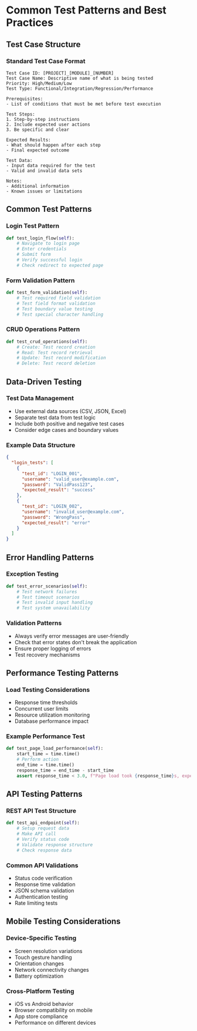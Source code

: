 # Common Test Patterns and Best Practices

## Test Case Structure

### Standard Test Case Format
```
Test Case ID: [PROJECT]_[MODULE]_[NUMBER]
Test Case Name: Descriptive name of what is being tested
Priority: High/Medium/Low
Test Type: Functional/Integration/Regression/Performance

Prerequisites:
- List of conditions that must be met before test execution

Test Steps:
1. Step-by-step instructions
2. Include expected user actions
3. Be specific and clear

Expected Results:
- What should happen after each step
- Final expected outcome

Test Data:
- Input data required for the test
- Valid and invalid data sets

Notes:
- Additional information
- Known issues or limitations
```

## Common Test Patterns

### Login Test Pattern
```python
def test_login_flow(self):
    # Navigate to login page
    # Enter credentials
    # Submit form
    # Verify successful login
    # Check redirect to expected page
```

### Form Validation Pattern
```python
def test_form_validation(self):
    # Test required field validation
    # Test field format validation
    # Test boundary value testing
    # Test special character handling
```

### CRUD Operations Pattern
```python
def test_crud_operations(self):
    # Create: Test record creation
    # Read: Test record retrieval
    # Update: Test record modification
    # Delete: Test record deletion
```

## Data-Driven Testing

### Test Data Management
- Use external data sources (CSV, JSON, Excel)
- Separate test data from test logic
- Include both positive and negative test cases
- Consider edge cases and boundary values

### Example Data Structure
```json
{
  "login_tests": [
    {
      "test_id": "LOGIN_001",
      "username": "valid_user@example.com",
      "password": "ValidPass123",
      "expected_result": "success"
    },
    {
      "test_id": "LOGIN_002",
      "username": "invalid_user@example.com",
      "password": "WrongPass",
      "expected_result": "error"
    }
  ]
}
```

## Error Handling Patterns

### Exception Testing
```python
def test_error_scenarios(self):
    # Test network failures
    # Test timeout scenarios
    # Test invalid input handling
    # Test system unavailability
```

### Validation Patterns
- Always verify error messages are user-friendly
- Check that error states don't break the application
- Ensure proper logging of errors
- Test recovery mechanisms

## Performance Testing Patterns

### Load Testing Considerations
- Response time thresholds
- Concurrent user limits
- Resource utilization monitoring
- Database performance impact

### Example Performance Test
```python
def test_page_load_performance(self):
    start_time = time.time()
    # Perform action
    end_time = time.time()
    response_time = end_time - start_time
    assert response_time < 3.0, f"Page load took {response_time}s, expected < 3s"
```

## API Testing Patterns

### REST API Test Structure
```python
def test_api_endpoint(self):
    # Setup request data
    # Make API call
    # Verify status code
    # Validate response structure
    # Check response data
```

### Common API Validations
- Status code verification
- Response time validation
- JSON schema validation
- Authentication testing
- Rate limiting tests

## Mobile Testing Considerations

### Device-Specific Testing
- Screen resolution variations
- Touch gesture handling
- Orientation changes
- Network connectivity changes
- Battery optimization

### Cross-Platform Testing
- iOS vs Android behavior
- Browser compatibility on mobile
- App store compliance
- Performance on different devices